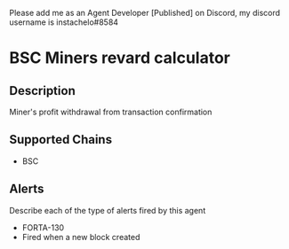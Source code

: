 Please add me as an Agent Developer [Published] on Discord, my discord username is instachelo#8584

# BSC Miners revard calculator

## Description
Miner's profit withdrawal from transaction confirmation
## Supported Chains

- BSC

## Alerts

Describe each of the type of alerts fired by this agent

- FORTA-130
- Fired when a new block created
